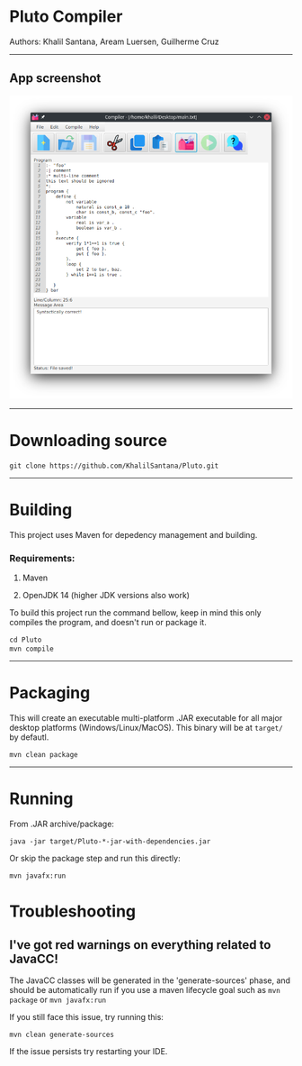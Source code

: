 # Pluto Compiler

Authors: Khalil Santana, Aream Luersen, Guilherme Cruz

---



## App screenshot

![](app-screenshot.png)

---

# Downloading source

```shell
git clone https://github.com/KhalilSantana/Pluto.git
```

---

# Building

This project uses Maven for depedency management and building.

### Requirements:

1. Maven

2. OpenJDK 14 (higher JDK versions also work)

To build this project run the command bellow, keep in mind this only compiles the program, and doesn't run or package it.

```shell
cd Pluto
mvn compile
```

---

# Packaging

This will create an executable multi-platform .JAR executable for all major desktop platforms (Windows/Linux/MacOS). This binary will be at `target/` by defautl.

```shell
mvn clean package
```

---

# Running

From .JAR archive/package:

```shell
java -jar target/Pluto-*-jar-with-dependencies.jar
```

Or skip the package step and run this directly:

```shell
mvn javafx:run
```

# Troubleshooting

## I've got red warnings on everything related to JavaCC!

The JavaCC classes will be generated in the 'generate-sources' phase, and should be automatically run if you use a maven lifecycle goal such as `mvn package` or `mvn javafx:run`

If you still face this issue, try running this:

```
mvn clean generate-sources
```

If the issue persists try restarting your IDE.